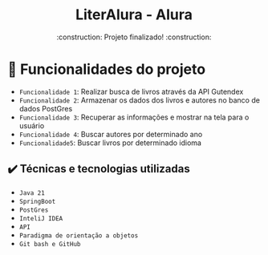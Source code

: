 <h1 align="center"> LiterAlura - Alura </h1>

<p align="center">
:construction: Projeto finalizado! :construction:
</p>


# :hammer: Funcionalidades do projeto

- `Funcionalidade 1`: Realizar busca de livros através da API Gutendex
- `Funcionalidade 2`: Armazenar os dados dos livros e autores no banco de dados PostGres
- `Funcionalidade 3`: Recuperar as informações e mostrar na tela para o usuário
- `Funcionalidade 4`: Buscar autores por determinado ano
- `Funcionalidade5`: Buscar livros por determinado idioma


## ✔️ Técnicas e tecnologias utilizadas

- ``Java 21``
- ``SpringBoot``
- ``PostGres``
- ``InteliJ IDEA``
- ``API``
- ``Paradigma de orientação a objetos``
- ``Git bash e GitHub``
